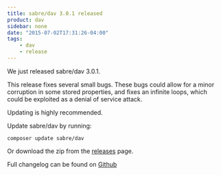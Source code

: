 ```yaml
---
title: sabre/dav 3.0.1 released
product: dav
sidebar: none
date: "2015-07-02T17:31:26-04:00"
tags:
    - dav
    - release
---
```


We just released sabre/dav 3.0.1.

This release fixes several small bugs. These bugs could allow for a minor
corruption in some stored properties, and fixes an infinite loops, which could
be exploited as a denial of service attack.

Updating is highly recommended.

Update sabre/dav by running:

    composer update sabre/dav

Or download the zip from the [releases][2] page.

Full changelog can be found on [Github][1]

[1]: https://github.com/fruux/sabre-dav/blob/3.0.1/CHANGELOG.md
[2]: https://github.com/fruux/sabre-dav/releases
